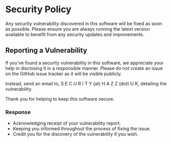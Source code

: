 # Security Policy

Any security vulnerability discovered in this software will be fixed as soon as possible. Please ensure you are always running the latest version available to benefit from any security updates and improvements.

## Reporting a Vulnerability
If you've found a security vulnerability in this software, we appreciate your help in disclosing it in a responsible manner. Please do not create an issue on the GitHub issue tracker as it will be visible publicly. 

Instead, send an email to,
<span>&#83;</span>
<span>&#69;</span>
<span>&#67;</span>
<span>&#85;</span>
<span>&#82;</span>
<span>&#73;</span>
<span>&#84;</span>
<span>&#89;</span>
(<span>&#97;</span><span>&#116;</span>)
<span>&#72;</span>
<span>&#65;</span>
<span>&#90;</span>
<span>&#90;</span>
(<span>&#100;</span><span>&#111;</span><span>&#116;</span>)
<span>&#85;</span>
<span>&#75;</span>, detailing the vulnerability.
<!-- Email obfuscation using HTML entities -->

Thank you for helping to keep this software secure.

### Response
- Acknowledging receipt of your vulnerability report.
- Keeping you informed throughout the process of fixing the issue.
- Credit you for the discovery of the vulnerability if you wish.